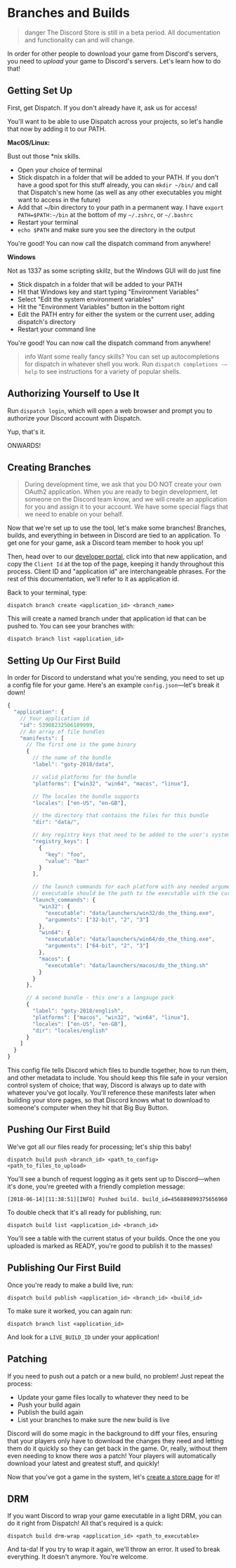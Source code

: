 # Branches and Builds

> danger
> The Discord Store is still in a beta period. All documentation and functionality can and will change.

In order for other people to download your game from Discord's servers, you need to _upload_ your game to Discord's servers. Let's learn how to do that!

## Getting Set Up

First, get Dispatch. If you don't already have it, ask us for access!

You'll want to be able to use Dispatch across your projects, so let's handle that now by adding it to our PATH.

**MacOS/Linux:**

Bust out those \*nix skills.

- Open your choice of terminal
- Stick dispatch in a folder that will be added to your PATH. If you don't have a good spot for this stuff already, you can `mkdir ~/bin/` and call that Dispatch's new home (as well as any other executables you might want to access in the future)
- Add that ~/bin directory to your path in a permanent way. I have `export PATH=$PATH:~/bin` at the bottom of my `~/.zshrc`, or `~/.bashrc`
- Restart your terminal
- `echo $PATH` and make sure you see the directory in the output

You're good! You can now call the dispatch command from anywhere!

**Windows**

Not as 1337 as some scripting skillz, but the Windows GUI will do just fine

- Stick dispatch in a folder that will be added to your PATH
- Hit that Windows key and start typing "Environment Variables"
- Select "Edit the system environment variables"
- Hit the "Environment Variables" button in the bottom right
- Edit the PATH entry for either the system or the current user, adding dispatch's directory
- Restart your command line

You're good! You can now call the dispatch command from anywhere!

> info
> Want some really fancy skills? You can set up autocompletions for dispatch in whatever shell you work.
> Run `dispatch completions -—help` to see instructions for a variety of popular shells.

## Authorizing Yourself to Use It

Run `dispatch login`, which will open a web browser and prompt you to authorize your Discord account with Dispatch.

Yup, that's it.

ONWARDS!

## Creating Branches

> During development time, we ask that you DO NOT create your own OAuth2 application. When you are ready to begin development, let someone on the Discord team know, and we will create an application for you and assign it to your account. We have some special flags that we need to enable on your behalf.

Now that we're set up to use the tool, let's make some branches! Branches, builds, and everything in between in Discord are tied to an application. To get one for your game, ask a Discord team member to hook you up!

Then, head over to our [developer portal](https://discordapp.com/developers/), click into that new application, and copy the `Client Id` at the top of the page, keeping it handy throughout this process. Client ID and "application id" are interchangeable phrases. For the rest of this documentation, we'll refer to it as application id.

Back to your terminal, type:

```
dispatch branch create <application_id> <branch_name>
```

This will create a named branch under that application id that can be pushed to. You can see your branches with:

```
dispatch branch list <application_id>
```

## Setting Up Our First Build

In order for Discord to understand what you're sending, you need to set up a config file for your game. Here's an example `config.json`—let's break it down!

```js
{
  "application": {
    // Your application id
    "id": 53908232506189999,
    // An array of file bundles
    "manifests": [
      // The first one is the game binary
      {
        // the name of the bundle
        "label": "goty-2018/data",

        // valid platforms for the bundle
        "platforms": ["win32", "win64", "macos", "linux"],

        // The locales the bundle supports
        "locales": ["en-US", "en-GB"],

        // the directory that contains the files for this bundle
        "dir": "data/",

        // Any registry keys that need to be added to the user's system on install
        "registry_keys": [
          {
            "key": "foo",
            "value": "bar"
          }
        ],

        // the launch commands for each platform with any needed arguments
        // executable should be the path to the executable with the current directory as the root
        "launch_commands": {
          "win32": {
            "executable": "data/launchers/win32/do_the_thing.exe",
            "arguments": ["32-bit", "2", "3"]
          },
          "win64": {
            "executable": "data/launchers/win64/do_the_thing.exe",
            "arguments": ["64-bit", "2", "3"]
          },
          "macos": {
            "executable": "data/launchers/macos/do_the_thing.sh"
          }
        }
      },

      // A second bundle - this one's a langauge pack
      {
        "label": "goty-2018/english",
        "platforms": ["macos", "win32", "win64", "linux"],
        "locales": ["en-US", "en-GB"],
        "dir": "locales/english"
      }
    ]
  }
}
```

This config file tells Discord which files to bundle together, how to run them, and other metadata to include. You should keep this file safe in your version control system of choice; that way, Discord is always up to date with whatever you've got locally. You'll reference these manifests later when building your store pages, so that Discord knows what to download to someone's computer when they hit that Big Buy Button.

## Pushing Our First Build

We've got all our files ready for processing; let's ship this baby!

```
dispatch build push <branch_id> <path_to_config> <path_to_files_to_upload>
```

You'll see a bunch of request logging as it gets sent up to Discord—when it's done, you're greeted with a friendly completion message:

```
[2018-06-14][11:38:51][INFO] Pushed build. build_id=456889899375656960
```

To double check that it's all ready for publishing, run:

```
dispatch build list <application_id> <branch_id>
```

You'll see a table with the current status of your builds. Once the one you uploaded is marked as READY, you're good to publish it to the masses!

## Publishing Our First Build

Once you're ready to make a build live, run:

```
dispatch build publish <application_id> <branch_id> <build_id>
```

To make sure it worked, you can again run:

```
dispatch branch list <application_id>
```

And look for a `LIVE_BUILD_ID` under your application!

## Patching

If you need to push out a patch or a new build, no problem! Just repeat the process:

- Update your game files locally to whatever they need to be
- Push your build again
- Publish the build again
- List your branches to make sure the new build is live

Discord will do some magic in the background to diff your files, ensuring that your players only have to download the changes they need and letting them do it quickly so they can get back in the game. Or, really, without them even needing to know there _was_ a patch! Your players will automatically download your latest and greatest stuff, and quickly!

Now that you've got a game in the system, let's [create a store page](#DOCS_DISPATCH_MANAGING_STORE_LISTINGS) for it!

## DRM

If you want Discord to wrap your game executable in a light DRM, you can do it right from Dispatch! All that's required is a quick:

```
dispatch build drm-wrap <application_id> <path_to_executable>
```

And ta-da! If you try to wrap it again, we'll throw an error. It used to break everything. It doesn't anymore. You're welcome.
